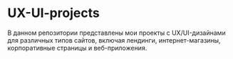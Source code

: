 # UX-UI-projects
В данном репозитории представлены мои проекты с UX/UI-дизайнами для различных типов сайтов, включая лендинги, интернет-магазины, корпоративные страницы и веб-приложения.

